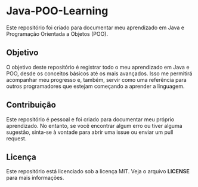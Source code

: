 # Java-POO-Learning

Este repositório foi criado para documentar meu aprendizado em Java e Programação Orientada a Objetos (POO).

## Objetivo

O objetivo deste repositório é registrar todo o meu aprendizado em Java e POO, desde os conceitos básicos até os mais avançados. Isso me permitirá acompanhar meu progresso e, também, servir como uma referência para outros programadores que estejam começando a aprender a linguagem.

## Contribuição 

Este repositório é pessoal e foi criado para documentar meu próprio aprendizado. No entanto, se você encontrar algum erro ou tiver alguma sugestão, sinta-se à vontade para abrir uma issue ou enviar um pull request.

## Licença 

Este repositório está licenciado sob a licença MIT. Veja o arquivo **LICENSE** para mais informações.
